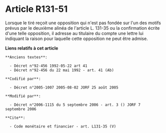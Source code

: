 # Article R131-51

Lorsque le tiré reçoit une opposition qui n'est pas fondée sur l'un des motifs prévus par le deuxième alinéa de l'article L.
131-35 ou la confirmation écrite d'une telle opposition, il adresse au titulaire du compte une lettre lui indiquant la raison
pour laquelle cette opposition ne peut être admise.

**Liens relatifs à cet article**

	**Anciens textes**:

	  - Décret n°92-456 1992-05-22 art 41
	  - Décret n°92-456 du 22 mai 1992 - art. 41 (Ab)

	**Codifié par**:

	  - Décret n°2005-1007 2005-08-02 JORF 25 août 2005

	**Modifié par**:

	  - Décret n°2006-1115 du 5 septembre 2006 - art. 3 () JORF 7 septembre 2006

	**Cite**:

	  - Code monétaire et financier - art. L131-35 (V)
